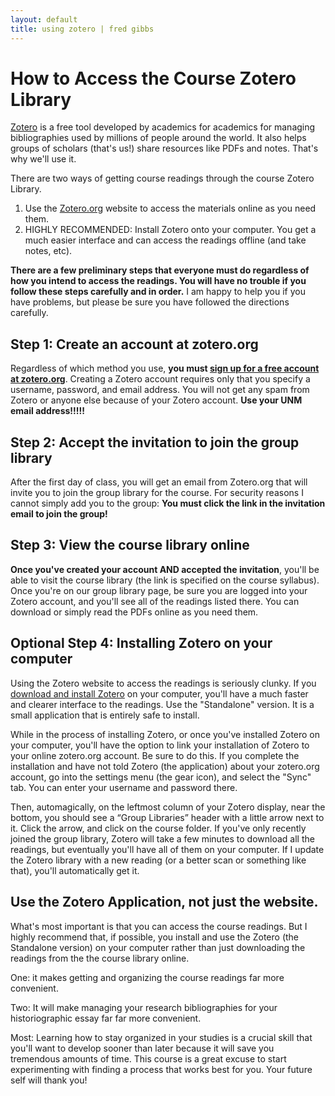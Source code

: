 ```yaml
---
layout: default
title: using zotero | fred gibbs  
---
```


# How to Access the Course Zotero Library

[Zotero](http://zotero.org) is a free tool developed by academics for academics for managing bibliographies used by millions of people around the world. It also helps groups of scholars (that's us!) share resources like PDFs and notes. That's why we'll use it.

There are two ways of getting course readings through the course Zotero Library.

1. Use the [Zotero.org](http://zotero.org) website to access the materials online as you need them.
2. HIGHLY RECOMMENDED: Install Zotero onto your computer. You get a much easier interface and can access the readings offline (and take notes, etc).

**There are a few preliminary steps that everyone must do regardless of how you intend to access the readings. You will have no trouble if you follow these steps carefully and in order.** I am happy to help you if you have problems, but please be sure you have followed the directions carefully.


## Step 1: Create an account at zotero.org
Regardless of which method you use, **you must [sign up for a free account at zotero.org](https://www.zotero.org/user/register)**. Creating a Zotero account requires only that you specify a username, password, and email address. You will not get any spam from Zotero or anyone else because of your Zotero account. **Use your UNM email address!!!!!**


## Step 2: Accept the invitation to join the group library
After the first day of class, you will get an email from Zotero.org that will invite you to join the group library for the course. For security reasons I cannot simply add you to the group: **You must click the link in the invitation email to join the group!**


## Step 3: View the course library online
**Once you've created your account AND accepted the invitation**, you'll be able to visit the course library (the link is specified on the course syllabus). Once you're on our group library page, be sure you are logged into your Zotero account, and you'll see all of the readings listed there. You can download or simply read the PDFs online as you need them.


## Optional Step 4: Installing Zotero on your computer
Using the Zotero website to access the readings is seriously clunky. If you [download and install Zotero](https://www.zotero.org/download/) on your computer, you'll have a much faster and clearer interface to the readings. Use the "Standalone" version. It is a small application that is entirely safe to install.

While in the process of installing Zotero, or once you've installed Zotero on your computer, you'll have the option to link your installation of Zotero to your online zotero.org account. Be sure to do this. If you complete the installation and have not told Zotero (the application) about your zotero.org account, go into the settings menu (the gear icon), and select the "Sync" tab. You can enter your username and password there.

Then, automagically, on the leftmost column of your Zotero display, near the bottom, you should see a “Group Libraries” header with a little arrow next to it. Click the arrow, and click on the course folder. If you've only recently joined the group library, Zotero will take a few minutes to download all the readings, but eventually you'll have all of them on your computer. If I update the Zotero library with a new reading (or a better scan or something like that), you'll automatically get it.


## Use the Zotero Application, not just the website.
What's most important is that you can access the course readings. But I highly recommend that, if possible, you install and use the Zotero (the Standalone version) on your computer rather than just downloading the readings from the the course library online.

One: it makes getting and organizing the course readings far more convenient.

Two: It will make managing your research bibliographies for your historiographic essay far far more convenient.

Most: Learning how to stay organized in your studies is a crucial skill that you'll want to develop sooner than later because it will save you tremendous amounts of time. This course is a great excuse to start experimenting with finding a process that works best for you.  Your future self will thank you!
